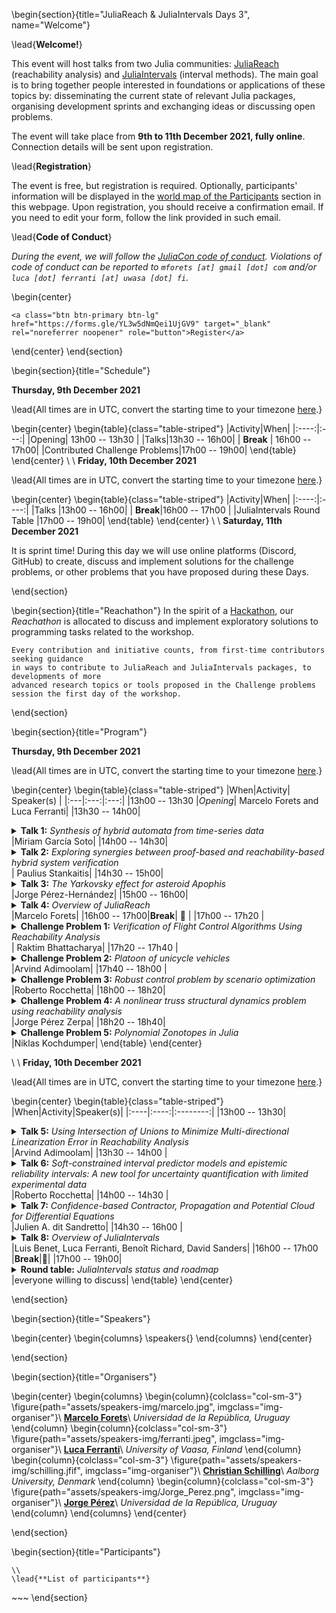 <!-- =============================
     ABOUT
    ============================== -->

\begin{section}{title="JuliaReach & JuliaIntervals Days 3", name="Welcome"}

\lead{**Welcome!**}

This event will host talks from two Julia communities: [JuliaReach](https://github.com/JuliaReach) (reachability analysis)
and [JuliaIntervals](https://github.com/JuliaIntervals) (interval methods). The main goal is to bring together people
interested in foundations or applications of these topics by: disseminating
the current state of relevant Julia packages, organising development sprints and exchanging
ideas or discussing open problems.

The event will take place from **9th to 11th December 2021, fully online**.
Connection details will be sent upon registration.

\lead{**Registration**}

The event is free, but registration is required. Optionally, participants' information will be
displayed in the [world map of the Participants](#participants) section in this webpage. Upon registration, you should receive a confirmation email. If you need to edit your form, follow the link provided in such email.

\lead{**Code of Conduct**}

*During the event, we will follow the [JuliaCon code of conduct](https://juliacon.org/2021/coc/).
Violations of code of conduct can be reported to `mforets [at] gmail [dot] com` and/or `luca [dot] ferranti [at] uwasa [dot] fi`.*

\begin{center}
~~~
<a class="btn btn-primary btn-lg" href="https://forms.gle/YL3w5dNmQei1UjGV9" target="_blank" rel="noreferrer noopener" role="button">Register</a>
~~~
\end{center}
\end{section}


<!-- ==============================
     GETTING STARTED
     ============================== -->
\begin{section}{title="Schedule"}

**Thursday, 9th December 2021**

\lead{All times are in UTC, convert the starting time to your timezone [here](https://arewemeetingyet.com/UTC/2021-12-09/13:00).}

\begin{center}
\begin{table}{class="table-striped"}
|Activity|When|
|:----:|:---:|
|Opening| 13h00 -- 13h30 |
|Talks|13h30 -- 16h00|
| **Break** | 16h00 -- 17h00|
|Contributed Challenge Problems|17h00 -- 19h00|
\end{table}
\end{center}
\\
\\
**Friday, 10th December 2021**

\lead{All times are in UTC, convert the starting time to your timezone [here](https://arewemeetingyet.com/UTC/2021-12-09/13:00).}

\begin{center}
\begin{table}{class="table-striped"}
|Activity|When|
|:----:|:----:|
|Talks |13h00 -- 16h00|
| **Break**|16h00 -- 17h00 |
|JuliaIntervals Round Table |17h00 -- 19h00|
\end{table}
\end{center}
\\
\\
**Saturday, 11th December 2021**

It is sprint time! During this day we will use online platforms (Discord, GitHub)
to create, discuss and implement solutions for the challenge problems, or other
problems that you have proposed during these Days.

\end{section}



<!-- ==============================
     HACKATHON
     ============================== -->
\begin{section}{title="Reachathon"}
    In the spirit of a [Hackathon](https://en.wikipedia.org/wiki/Hackathon), our
    *Reachathon* is allocated to discuss and implement exploratory solutions to programming
    tasks related to the workshop.

    Every contribution and initiative counts, from first-time contributors seeking guidance
    in ways to contribute to JuliaReach and JuliaIntervals packages, to developments of more
    advanced research topics or tools proposed in the Challenge problems
    session the first day of the workshop.
\end{section}


<!-- =============================
     Detailed program
    ============================== -->

\begin{section}{title="Program"}

**Thursday, 9th December 2021**


\lead{All times are in UTC, convert the starting time to your timezone [here](https://arewemeetingyet.com/UTC/2021-12-09/13:00).}

\begin{center}
\begin{table}{class="table-striped"}
|When|Activity| Speaker(s) |
|:---|:---:|:---:|
|13h00 -- 13h30 |*Opening*| Marcelo Forets and Luca Ferranti|
|13h30 -- 14h00|<details><summary>**Talk 1:** *Synthesis of hybrid automata from time-series data*</summary>A time series is a sequence of data points, each associated with a point in time. A hybrid automaton is a mathematical model of continuous dynamical systems with multiple operational modes. We present recent online and offline approaches to synthesize a hybrid automaton from a set of time series based on reachability analysis.</details>|Miriam García Soto|
|14h00 -- 14h30| <details><summary>**Talk 2:** *Exploring synergies between proof-based and reachability-based hybrid system verification*</summary>This talk presents a joint work on integrating JuliaReach and reachability analysis into a refinement and proof-based system modelling and verification framework - Event-B. In particular, the talk attempts to demonstrate how reachability analysis can help to increase the verification automation of the hybrid system development in Event-B. </details>| Paulius Stankaitis|
|14h30 -- 15h00| <details><summary>**Talk 3:** *The Yarkovsky effect for asteroid Apophis*</summary>The leading source of uncertainty to predict the orbital motion of asteroid (99942) Apophis is a non-gravitational acceleration arising from the anisotropic thermal re-emission of absorbed radiation, known as the Yarkovsky effect. Previous attempts to obtain this parameter from astrometry for this object have only yielded marginally small values, without ruling out a pure gravitational interaction. Here we present an independent estimation of the Yarkovsky effect based on optical and radar astrometry which includes observations obtained during 2021. Our approach is based on automatic differentiation techniques in terms of high-order Taylor series expansions both with respect to time and deviations with respect to a given orbital solution. Exploiting these techniques, we implement a Newton method for orbit determination, finding a non-zero Yarkovsky parameter, A2=(-2.899 ± 0.025) × 10-14 au/d2, with induced semi-major axis drift of (-199.0 ± 1.5) m/yr for Apophis. Finally, we discuss the impact hazard assessment problem for potentially hazardous asteroids and propose a parameterized orbit determination scheme, which allows to compute the time-evolution of the orbital uncertainty region via a high-order Taylor series parameterization.</details>|Jorge Pérez-Hernández|
|15h00 -- 16h00| <details><summary>**Talk 4:** *Overview of JuliaReach*</summary>We illustrate different aspects of the JuliaReach package ecosystem using examples from the Applied Verification for Continuous and Hybrid Systems competition (ARCH-COMP'2021). We outline possibilities for contributing to JuliaReach, including 2022 GSOC project ideas.</details>|Marcelo Forets|
|16h00 -- 17h00|**Break**| 🍕 |
|17h00 -- 17h20 |  <details><summary>**Challenge Problem 1:**  *Verification of Flight Control Algorithms Using Reachability Analysis*</summary>Aircraft manufacturers have reached a high level of expertise and experience in flight control law design. The current design and analysis techniques applied in industry enable flight control engineers to address virtually any realistic design challenge. However, the development of flight control laws from concept to validation is a very complex, multi-disciplinary task, and the many problems that have to be solved make it a costly and lengthy process. The certification or air-worthiness assessment can be seen as the final step of the flight control system design, which takes place when a mature controller design is available and is ready for flight tests. In the certification or clearance process, which includes verification and validation, it has to be proven that the flight control laws have been designed such that the aircraft is safe to fly throughout the whole flight envelope, under all parameter variability and failure conditions. The role of the certification process is to demonstrate, via exhaustive analyses, that a catalogue of selected criteria expressing stability and handling requirements is fulfilled. In this talk we will present how reachability analysis can be a viable approach for flight control certification.</details>| Raktim Bhattacharya|
|17h20 -- 17h40 |  <details><summary>**Challenge Problem 2:** *Platoon of unicycle vehicles*</summary>We consider a platoon of unicycle vehicles where the i-th vehicle follows the (i-1)-th  and the relative displacements between the vehicles are controlled by a state-dependent feedback. The challenge is to verify a time-dependent safety constraint on the lateral distance between the vehicles as well as a safety bound on the horizontal displacements.</details>|Arvind Adimoolam|
|17h40 -- 18h00 |  <details><summary>**Challenge Problem 3:** *Robust control problem by scenario optimization*</summary>In this challenge, we wish to prescribe a robust controller design that maximizes the probability of satisfactory performance (reliability) of a two-body spring system. An optimized controller must satisfy three reliability requirements, i.e., it must guarantee system stability, fast return to equilibrium (setting time), and low energy consumption (control effort). Note that stability, setting time and control effort are competitive requirements and, thus, a controller that minimizes the failure probability for one of the requirements inevitably increases the chance of failing the others. We provide samples and a numerical model for the system and the controller. The data and model must be used for the design evaluation and to characterize the uncertainty response of the system. Note that only a few samples are available to solve this problem, further complicating the uncertainty quantification and reliability assessment tasks.</details>|Roberto Rocchetta|
|18h00 -- 18h20| <details><summary>**Challenge Problem 4:** *A nonlinear truss structural dynamics problem using reachability analysis*</summary>In this challenge, a simple truss-structure linear/nonlinear dynamics problem will be presented, where in the nonlinear case, large displacements are considered [[1]](https://raw.githubusercontent.com/ONSAS/libroANLE/main/tex/libroANLE.pdf#subsection.4.3.1). Basic Finite Element Method and Solid Dynamics concepts will be exposed, as well as the gold-standard numerical integration techniques. The recent application of Reachability Analysis to the linear case will be recalled [[2]](https://arxiv.org/pdf/2105.05841.pdf). The numerical results for the linear case using numerical integration and reachability will be obtained. Finally the nonlinear case problem will be clearly posed allowing to discuss possible novel approaches using reachability analysis.</details>|Jorge Pérez Zerpa|
|18h20 -- 18h40| <details><summary>**Challenge Problem 5:** *Polynomial Zonotopes in Julia*</summary>For reachability of nonlinear differential equations, the non-convex set representation known as *polynomial zonotopes* has proved to be very competitive with respect to other approaches. Currently, polynomial zonotopes are only available in the Matlab tool [CORA](https://tumcps.github.io/CORA/). This challenge consists of implementing [sparse polynomial zonotopes](https://mediatum.ub.tum.de/doc/1591469/ijh936tu65rc82gdlzx53oe5f.PolynomialZonotopes_Journal.pdf) and set operations in the Julia library [LazySets.jl](https://github.com/JuliaReach/LazySets.jl). This will serve as a solid groundwork to building reachability methods in the future.</details>|Niklas Kochdumper|
\end{table}
\end{center}

\\
\\
**Friday, 10th December 2021**

\lead{All times are in UTC, convert the starting time to your timezone [here](https://arewemeetingyet.com/UTC/2021-12-09/13:00).}

\begin{center}
\begin{table}{class="table-striped"}
|When|Activity|Speaker(s)|
|:----|:----:|:--------:|
|13h00 -- 13h30| <details><summary>**Talk 5:** *Using Intersection of Unions to Minimize Multi-directional Linearization Error in Reachability Analysis*</summary>Given an initial set of a nonlinear system with uncertain parameters and inputs, the set of states that can possibly be reached is computed. The approach is based on local linearizations of the nonlinear system, while linearization errors are considered by Lagrange remainders. These errors are added as uncertain inputs, such that the reachable set of the locally linearized system encloses the one of the original system. The linearization error is controlled by splitting of reachable sets. Reachable sets are represented by zonotopes, allowing an efficient computation in relatively high-dimensional space. </details>|Arvind Adimoolam|
|13h30 -- 14h00 |  <details><summary>**Talk 6:** *Soft-constrained interval predictor models and epistemic reliability intervals: A new tool for uncertainty quantification with limited experimental data*</summary>This talk presents a new identification framework for Interval Predictor Models (IPMs) and an optimization method that soften the scenario constraints and trade-off between reliability and accuracy of the predictions. IPMs give non-probabilistic (interval) characterization of random processes, are constructed directly from data, and with no assumptions on the distribution family of the uncertainty affecting data-generating mechanisms. The reliability of an IPM defines the probability of correct interval predictions for future samples, and its value is always unknown in practice (due to finite samples sizes and poor understanding of the uncertainty affecting the process). Scenario optimization theory is used in this work to prescribe epistemic bounds on the IPM's reliability. The reliability bounds hold distribution-free, non-asymptotically, and quantify the uncertainty in the predictive error of the model. We test the framework on various test examples and discuss its strengths and limitations.</details>|Roberto Rocchetta|
|14h00 -- 14h30 | <details><summary>**Talk 7:** *Confidence-based Contractor, Propagation and Potential Cloud for Differential Equations*</summary>A novel interval contractor based on the confidence assigned to a random variable is proposed. It makes it possible to consider at the same time an interval in which the quantity is guaranteed to be, and a confidence level to reduce the pessimism induced by interval approach. This contractor consists in computing a confidence region. Using different confidence levels, a particular case of potential cloud can be computed. As application, we propose to compute the reachable set of an ordinary differential equation under the form of a set of confidence regions, with respect to confidence levels on initial value. </details>|Julien A. dit Sandretto|
|14h30 -- 16h00 | <details><summary>**Talk 8:** *Overview of JuliaIntervals*</summary>This talk will give an overview of the packages inside the JuliaIntervals organisation, focusing on their current status, limitations and development. The talk will also give a general overview of interval arithmetic and the IEEE 1788-2015 standard for it. This will set grounds for discussion in the round table after the break. </details>|Luis Benet, Luca Ferranti, Benoît Richard, David Sanders|
|16h00 -- 17h00 |**Break**|🍕|
|17h00 -- 19h00| <details><summary>**Round table:** *JuliaIntervals status and roadmap*</summary>This will be an opportunity for everyone interested in the JuliaIntervals ecosystem to discuss about the current status of the organisation and brainstorm ideas for further development. Particular emphasis will be given to IntervalArithmetic.jl roadmap towards version 1.0.</details>|everyone willing to discuss|
\end{table}
\end{center}

\end{section}

<!-- =============================
      INVITED SPEAKERS
    ============================== -->

\begin{section}{title="Speakers"}

\begin{center}
     \begin{columns}
          \speakers{}
     \end{columns}
\end{center}

\end{section}

<!-- =============================
     Organisers
    ============================== -->

\begin{section}{title="Organisers"}

\begin{center}
\begin{columns}
\begin{column}{colclass="col-sm-3"}
\figure{path="assets/speakers-img/marcelo.jpg", imgclass="img-organiser"}\\
**[Marcelo Forets](https://github.com/mforets)**\\
*Universidad de la República, Uruguay*
\end{column}
\begin{column}{colclass="col-sm-3"}
\figure{path="assets/speakers-img/ferranti.jpeg", imgclass="img-organiser"}\\
**[Luca Ferranti](https://lucaferranti.github.io)**\\
*University of Vaasa, Finland*
\end{column}
\begin{column}{colclass="col-sm-3"}
\figure{path="assets/speakers-img/schilling.jfif", imgclass="img-organiser"}\\
**[Christian Schilling](https://www.christianschilling.net/)**\\
*Aalborg University, Denmark*
\end{column}
\begin{column}{colclass="col-sm-3"}
\figure{path="assets/speakers-img/Jorge_Perez.png", imgclass="img-organiser"}\\
**[Jorge Pérez](https://www.fing.edu.uy/~jorgepz/)**\\
*Universidad de la República, Uruguay*
\end{column}
\end{columns}
\end{center}

\end{section}

\begin{section}{title="Participants"}

~~~<div id="map"></div>~~~
\\
\lead{**List of participants**}
~~~
<div id="part_list"></div>
~~~
\end{section}
